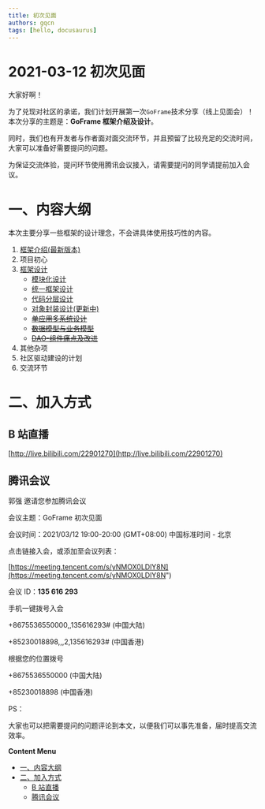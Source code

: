 ```yaml
---
title: 初次见面
authors: gqcn
tags: [hello, docusaurus]
---
```


# 2021-03-12 初次见面

大家好啊！

为了兑现对社区的承诺，我们计划开展第一次`GoFrame`技术分享（线上见面会）！本次分享的主题是：**GoFrame 框架介绍及设计**。

同时，我们也有开发者与作者面对面交流环节，并且预留了比较充足的交流时间，大家可以准备好需要提问的问题。

为保证交流体验，提问环节使用腾讯会议接入，请需要提问的同学请提前加入会议。

# 一、内容大纲

本次主要分享一些框架的设计理念，不会讲具体使用技巧性的内容。

1.  [框架介绍(最新版本)](框架介绍_最新版本_)
2.  项目初心
3.  [框架设计](框架设计)
    - [模块化设计](模块化设计)
    - [统一框架设计](统一框架设计)
    - [代码分层设计](代码分层设计)
    - [对象封装设计(更新中)](https://goframe.org/pages/viewpage.action?pageId=3672526)
    - ~~[单应用多系统设计](https://goframe.org/pages/viewpage.action?pageId=3672600)~~
    - ~~[数据模型与业务模型](数据模型与业务模型)~~
    - ~~[DAO-组件痛点及改进](DAO-组件痛点及改进)~~
4.  其他杂项
5.  社区驱动建设的计划
6.  交流环节

# 二、加入方式

## B 站直播

[http://live.bilibili.com/22901270](http://live.bilibili.com/22901270)

## 腾讯会议

郭强 邀请您参加腾讯会议

会议主题：GoFrame 初次见面

会议时间：2021/03/12 19:00-20:00 (GMT+08:00) 中国标准时间 - 北京

点击链接入会，或添加至会议列表：

[https://meeting.tencent.com/s/yNMOX0LDlY8N](https://meeting.tencent.com/s/yNMOX0LDlY8N")

会议 ID：**135 616 293**

手机一键拨号入会

+8675536550000,,135616293# (中国大陆)

+85230018898,,,2,135616293# (中国香港)

根据您的位置拨号

+8675536550000 (中国大陆)

+85230018898 (中国香港)

PS：

大家也可以把需要提问的问题评论到本文，以便我们可以事先准备，届时提高交流效率。

**Content Menu**

- [一、内容大纲](#id-20210312初次见面-一、内容大纲)
- [二、加入方式](#id-20210312初次见面-二、加入方式)
  - [B 站直播](#id-20210312初次见面-B站直播)
  - [腾讯会议](#id-20210312初次见面-腾讯会议)
